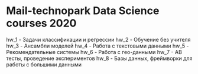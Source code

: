 # Mail-technopark Data Science courses 2020

hw_1 - Задачи классификации и регрессии
hw_2 - Обучение без учителя
hw_3 - Ансамбли моделей
hw_4 - Работа с текстовыми данными
hw_5 - Рекомендательные системы
hw_6 - Работа с гео-данными
hw_7 - AB тесты, проведение экспериментов
hw_8 - Базы данных, фреймворки для работы с большими данными

